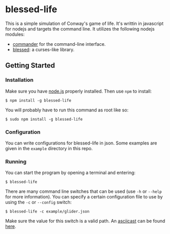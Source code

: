 blessed-life
============

This is a simple simulation of Conway's game of life. It's writtin in javascript for nodejs and targets the command line. It utilizes the following nodejs modules:

 - [commander] for the command-line interface.
 - [blessed]: a curses-like library.

Getting Started
---------------

### Installation

Make sure you have [node.js][nodejs] properly installed. Then use `npm` to install:

    $ npm install -g blessed-life

You will probably have to run this command as root like so:

    $ sudo npm install -g blessed-life

### Configuration

You can write configurations for blessed-life in json. Some examples are given in the `example` directory in this repo.

### Running

You can start the program by opening a terminal and entering:

    $ blessed-life

There are many command line switches that can be used (use `-h` or `--help` for more information). You can specify a certain configuration file to use by using the `-c` or `--config` switch:

    $ blessed-life -c example/glider.json

Make sure the value for this switch is a valid path. An [asciicast][asciinema] can be found [here][asciicast].

  [commander]: https://npmjs.org/package/commander
  [blessed]: https://npmjs.org/package/blessed
  [nodejs]: http://nodejs.org/
  [asciinema]: http://asciinema.org
  [asciicast]: http://asciinema.org/a/5984
